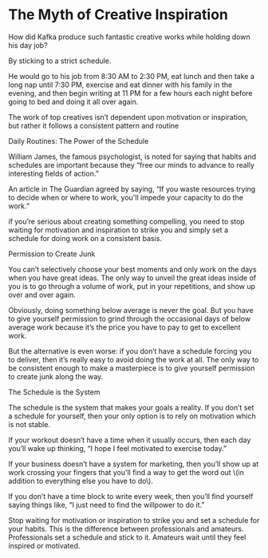 # The Myth of Creative Inspiration

How did Kafka produce such fantastic creative works while holding down his day job?

By sticking to a strict schedule.

He would go to his job from 8:30 AM to 2:30 PM, eat lunch and then take a long nap until 7:30 PM, exercise and eat dinner with his family in the evening, and then begin writing at 11 PM for a few hours each night before going to bed and doing it all over again.

The work of top creatives isn’t dependent upon motivation or inspiration, but rather it follows a consistent pattern and routine

Daily Routines: The Power of the Schedule

William James, the famous psychologist, is noted for saying that habits and schedules are important because they “free our minds to advance to really interesting fields of action.”

An article in The Guardian agreed by saying, “If you waste resources trying to decide when or where to work, you'll impede your capacity to do the work.”

if you’re serious about creating something compelling, you need to stop waiting for motivation and inspiration to strike you and simply set a schedule for doing work on a consistent basis.

Permission to Create Junk

You can’t selectively choose your best moments and only work on the days when you have great ideas. The only way to unveil the great ideas inside of you is to go through a volume of work, put in your repetitions, and show up over and over again.

Obviously, doing something below average is never the goal. But you have to give yourself permission to grind through the occasional days of below average work because it’s the price you have to pay to get to excellent work.

But the alternative is even worse: if you don’t have a schedule forcing you to deliver, then it’s really easy to avoid doing the work at all. The only way to be consistent enough to make a masterpiece is to give yourself permission to create junk along the way.

The Schedule is the System

 The schedule is the system that makes your goals a reality. If you don’t set a schedule for yourself, then your only option is to rely on motivation which is not stable.







If your workout doesn’t have a time when it usually occurs, then each day you’ll wake up thinking, “I hope I feel motivated to exercise today.”







If your business doesn’t have a system for marketing, then you’ll show up at work crossing your fingers that you'll find a way to get the word out \\\(in addition to everything else you have to do\\\).







If you don’t have a time block to write every week, then you’ll find yourself saying things like, “I just need to find the willpower to do it.”







Stop waiting for motivation or inspiration to strike you and set a schedule for your habits. This is the difference between professionals and amateurs. Professionals set a schedule and stick to it. Amateurs wait until they feel inspired or motivated.



